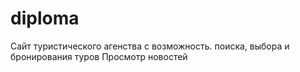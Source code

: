 # diploma

Сайт туристического агенства с возможность. поиска, выбора и бронирования туров
Просмотр новостей 
